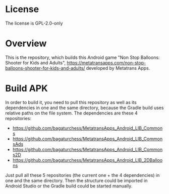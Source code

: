 # License

The license is GPL-2.0-only

# Overview

This is the repository, which builds this Android game "Non Stop Balloons: Shooter for Kids and Adults", https://metatransapps.com/non-stop-balloons-shooter-for-kids-and-adults/ developed by Metatrans Apps.

# Build APK

In order to build it, you need to pull this repository as well as its dependencies in one and the same directory, because the Gradle build uses relative paths on the file system.
The dependencies are these 4 repositories:
  -  https://github.com/bagaturchess/MetatransApps_Android_LIB_Commons
  -  https://github.com/bagaturchess/MetatransApps_Android_LIB_CommonsAds
  -  https://github.com/bagaturchess/MetatransApps_Android_LIB_Commons2D
  -  https://github.com/bagaturchess/MetatransApps_Android_LIB_2DBalloons

Just pull all these 5 repositories (the current one + the 4 dependencies) in one and the same directory.
Then the structure could be imported in Android Studio or the Gradle build could be started manually.
